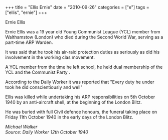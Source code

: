 +++
title = "Ellis Ernie"
date = "2010-09-26"
categories = ["e"]
tags = ["ellis", "ernie"]
+++

Ernie Ellis

Ernie Ellis was a 19 year old Young Communist League (YCL) member from Walthamstow (London) who died during the Second World War, serving as a part-time ARP Warden.

It was said that he took his air-raid protection duties as seriously as did his involvement in the working clas movement. 

A YCL member from the time he left school, he held dual membership of the YCL and the Communist Party .

According to the Daily Worker it was reported that "Every duty he under took he did conscientiously and well"  
  
Ellis was killed while undertaking his ARP responsibilities on 5th October 1940 by an anti-aircraft shell, at the beginning of the London Blitz.

He was buried with full Civil defence honours, the funeral taking place on Friday 11th October 1940 in the early days of the London Blitz.  
  
  
_Michael Walker  
Source: Daily Worker_ _12th October 1940_
